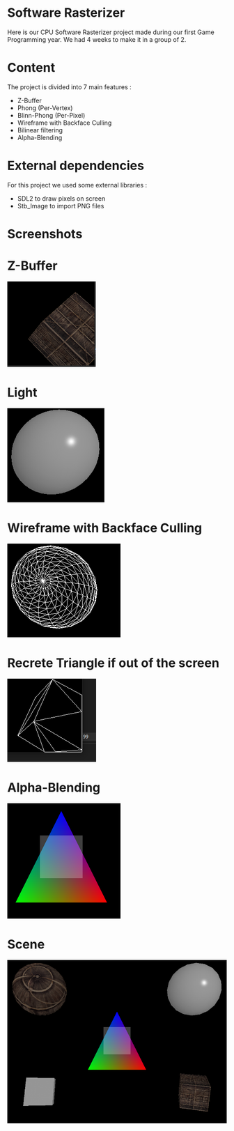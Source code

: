 # Software Rasterizer

Here is our CPU Software Rasterizer project made during our first Game Programming year. We had 4 weeks to make it in a group of 2.

# Content
The project is divided into 7 main features :

- Z-Buffer
- Phong (Per-Vertex)
- Blinn-Phong (Per-Pixel)
- Wireframe with Backface Culling
- Bilinear filtering
- Alpha-Blending

# External dependencies
For this project we used some external libraries :

- SDL2 to draw pixels on screen
- Stb_Image to import PNG files

# Screenshots

# Z-Buffer
![alt text](https://github.com/gabrielboisvert/Rasterizer/blob/main/ScreenShot/cube.PNG)

# Light
![alt text](https://github.com/gabrielboisvert/Rasterizer/blob/main/ScreenShot/Light.PNG)

# Wireframe with Backface Culling
![alt text](https://github.com/gabrielboisvert/Rasterizer/blob/main/ScreenShot/Line.PNG)

# Recrete Triangle if out of the screen
![alt text](https://github.com/gabrielboisvert/Rasterizer/blob/main/ScreenShot//Line3.PNG)

# Alpha-Blending
![alt text](https://github.com/gabrielboisvert/Rasterizer/blob/main/ScreenShot/Opacitie.PNG)

# Scene
![alt text](https://github.com/gabrielboisvert/Rasterizer/blob/main/ScreenShot/Scene.PNG)

